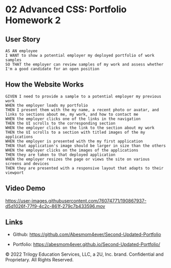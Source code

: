 # 02 Advanced CSS: Portfolio Homework 2

## User Story

```
AS AN employee
I WANT to show a potential employer my deployed portfolio of work samples
SO THAT the employer can review samples of my work and assess whether I'm a good candidate for an open position
```

## How the Website Works

```
GIVEN I need to provide a sample to a potential employer my previous work
WHEN the employer loads my portfolio
THEN I present them with the my name, a recent photo or avatar, and links to sections about me, my work, and how to contact me
WHEN the employer clicks one of the links in the navigation
THEN the UI scrolls to the corresponding section
WHEN the employer clicks on the link to the section about my work
THEN the UI scrolls to a section with titled images of the my applications
WHEN the employer is presented with the my first application
THEN that application's image should be larger in size than the others
WHEN the employer clicks on the images of the applications
THEN they are taken to that deployed application
WHEN the employer resizes the page or views the site on various screens and devices
THEN they are presented with a responsive layout that adapts to their viewport
```

## Video Demo


https://user-images.githubusercontent.com/76074771/190867937-d5d1026f-77f9-4c2c-861f-279c7b433596.mov


## Links

-   Github: https://github.com/Abesmom4ever/Second-Updated-Portfolio

-   Portfolio: https://abesmom4ever.github.io/Second-Updated-Portfolio/

© 2022 Trilogy Education Services, LLC, a 2U, Inc. brand. Confidential and Proprietary. All Rights Reserved.

